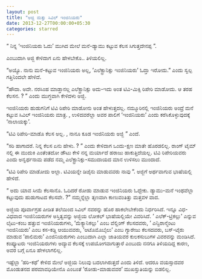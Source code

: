 ```yaml
---
layout: post
title: "ಅಜ್ಜಿ ಮತ್ತು ಸಿವಿಲ್ ಇಂಜಿನಿಯರು" 
date: 2013-12-27T00:00:00+05:30
categories: starred
---
```


“ ನಿನ್ನ ‘ಇಂಜಿನಿಯರು ಓದು’ ಮುಗಿದ ಮೇಲೆ ಮನೆ-ಡ್ಯಾಮು ಕಟ್ಟುವ ಕೆಲಸ
ಸಿಗುತ್ತದೇನಪ್ಪ ”.

ಎಂಬುದಾಗಿ ಅಜ್ಜಿ ಕೇಳಿದಾಗ ಏನು ಹೇಳಬೇಕೊ.. ತಿಳಿಯಲಿಲ್ಲ.

“ಅಯ್ಯೊ. ನಾನು ಮನೆ-ಕಟ್ಟುವ ಇಂಜಿನಿಯರು ಅಲ್ಲ, ’ಎಲೆಕ್ಟ್ರಾನಿಕ್ಸು ಇಂಜಿನಿಯರು’
ಓದ್ತಾ ಇರೋದು.” ಎಂದು ಸ್ವಲ್ಪ ಗತ್ತಿನಿಂದಲೇ ಹೇಳಿದೆ.

“ಹೌದಾ. ಅದೇ. ನರಸಿಂಹ ಮಾಡ್ತಾನಲ್ಲ ಎಲೆಕ್ಟ್ರಾನಿಕ್ಸು ಅದು-ಇದು ಅಂತ ಟಿವಿ-ಮಿಕ್ಸಿ
ರಿಪೇರಿ ಮಾಡೋದು. ಆ ತರಹ ಕೆಲಸನ. ? ” ಎಂದು ಮುಗ್ಧವಾಗಿ ಕೇಳಿದಳು ಅಜ್ಜಿ.
<!--more-->
ಇಂಜಿನಿಯರು ಹುಡುಗನಿಗೆ ಟಿವಿ ರಿಪೇರಿ ಮಾಡೋನು ಅಂತ ಹೇಳುತ್ತದಲ್ಲ. ನಮ್ಮೂರಿನಲ್ಲಿ
ಇಂಜಿನಿಯರು ಅಂದ್ರೆ ಮನೆ ಕಟ್ಟುವ ಸಿವಿಲ್ ಇಂಜಿನಿಯರು ಮಾತ್ರ. , ಉಳಿದವರೆಲ್ಲಾ ಅವರ
ಪಾಲಿಗೆ ’ಇಂಜಿನಿಯರು’ ಎಂದು ಕರೆಸಿಕೊಳ್ಳುವುದಕ್ಕೆ ‘ನಾಲಾಯಕ್ಕು’.

“ಟಿವಿ ರಿಪೇರಿ-ಮಾಡೊ ಕೆಲಸ ಅಲ್ಲ. , ನಾನೂ ಕೂಡ ಇಂಜಿನಿಯರು ಅಜ್ಜಿ ” ಎಂದೆ.

“ಸರಿ ಹಾಗಾದರೆ. ನಿನ್ನ ಕೆಲಸ ಏನು ಹೇಳು. ? ” ಎಂದು ಕೇಳಿದಾಗ ಒಂದು-ಕ್ಷಣ ಮಾತೇ
ಹೊರಡಲಿಲ್ಲ.
ರಾಂಗ್ ಟೈಮ್ ನಲ್ಲಿ ಈ ಮುದುಕಿ ಎಂತೆಂತದೋ ಡೌಟು ಕೇಳಿ ನನ್ನ ಮರ್ಯಾದೆ ಹರಾಜು
ಹಾಕುತ್ತಿದೆಯಲ್ಲ. ಟಿವಿ ರಿಪೇರಿಯವರು ಎಂದು ಅನ್ವರ್ಥನಾಮ ಪಡೆದ ನಮ್ಮ
ಎಲೆಕ್ಟ್ರಾನಿಕ್ಸು-ಸಮುದಾಯದ ಮಾನ ಉಳಿಸಲು ಮುಂದಾದೆ.

“ಟಿವಿ ರಿಪೇರಿ ಮಾಡೋದು ಅಲ್ಲಾ. ಟಿವಿಯನ್ನೇ ಡಿಜೈನು ಮಾಡುವವರು ನಾವು ”. ಅಜ್ಜಿಗೆ
ಅರ್ಥವಾಗುವ ಭಾಷೆಯಲ್ಲಿ ಹೇಳಿದೆ.

“ ಅದು ಯಾವ ಸೀಮೆ ಕೆಲಸಾನೊ. ಓದಿದರೆ ರೋಡು ಮಾಡುವ ಇಂಜಿನಿಯರು ಓದ್ಬೇಕು. ಡ್ಯಾಮು-ಮನೆ
ಇಂಥವೆಲ್ಲಾ ಕಟ್ಟುವುದು ಹುಡುಗಾಟದ ಕೆಲಸವೇ. ?” ನಮ್ಮನ್ನೆಲ್ಲಾ ತೃಣವಾಗಿ
ಕಾಣುವಂತಿತ್ತು ಮತ್ತವಳ ವಾದ.

ಅಜ್ಜಿಯ ಪೂರ್ವಾಗ್ರಹ ಪೀಡಿತ ತಲೆಯಿಂದ ಸಿವಿಲ್ ನವರನ್ನು ಹೊರ ಹಾಕಲೇಬೇಕೆಂದು
ನಿರ್ಧರಿಸಿದೆ. ಇನ್ನೂ ವಿಧ-ವಿಧವಾದ ಇಂಜಿನಿಯರುಗಳ ಅಸ್ತಿತ್ವವನ್ನು ಅಜ್ಜಿಯ ಲೋಕಲ್
ಭಾಷೆಯಲ್ಲಿಯೇ ವಿವರಿಸಿದೆ. ’ ಎಲೆಕ್-ಟ್ರಿಕಲ್ಲು’ ಎನ್ನುವ ಲೈಟು-ಕಂಬ ಹತ್ತುವ
ಇಂಜಿನಿಯರುಗಳು, ’ಮೆಕ್ಯಾನಿಕಲ್ಲು’ ಎಂಬ ವೆಲ್ಡಿಂಗ್ ಕೆಲಸದವರು, ’ ಎನ್ವಿರಾನ್ಮೆಂಟು
ಇಂಜಿನಿಯರು’ ಎಂಬ ಕಸ-ಕಡ್ಡಿ ಆಯುವವರು, ’ಆಟೊಮೊಬೈಲು’ ಎಂಬ ಗ್ಯಾರೇಜು ಕೆಲಸದವರು,
ಬಸ್-ಟೈರು ಮಾಡುವ ’ಪಾಲಿಮರು’ ಎಂಜಿನಿಯರುಗಳು ಎಂಬುದಾಗಿ ಎಲ್ಲಾ ಜಾತಿಯವರ ಕುಲಕಸುಬುಗಳ
ವಿವರವನ್ನು ಮಂಡಿಸಿದೆ. ಕಂಪ್ಯೂಟರು ಇಂಜಿನಿಯರುಗಳು ಅದ್ಯಾವ ಕೆಲಸಕ್ಕೆ
ಉಪಯೋಗವಾಗುತ್ತಾರೆ ಎಂಬುದು ನನಗೂ ತಿಳಿಯದಿದ್ದ ಕಾರಣ, ಅವರ ಬಗ್ಗೆ ಏನೂ ಹೇಳಲಾಗಲಿಲ್ಲ.

ಇಷ್ಟೆಲ್ಲಾ ’ಹರಿ-ಕಥೆ’ ಕೇಳಿದ ಮೇಲೆ ಅಜ್ಜಿಯ ನಿಲುವು ಬದಲಾಗಿರುತ್ತದೆ ಎಂದು ತಿಳಿದೆ.
ಆದರೂ ವಯಸ್ಸಾದವರ ಮೊಂಡುತನದ ಪರಮಾವಧಿಯೇನೊ ಎಂಬಂತೆ ’ರೋಡು-ಮಾಡುವವರ’ ಮುಖಸ್ತುತಿಯನ್ನು
ಬಿಡಲಿಲ್ಲ.

